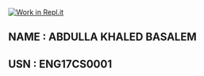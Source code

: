 [![Work in Repl.it](https://classroom.github.com/assets/work-in-replit-14baed9a392b3a25080506f3b7b6d57f295ec2978f6f33ec97e36a161684cbe9.svg)](https://classroom.github.com/online_ide?assignment_repo_id=3207444&assignment_repo_type=AssignmentRepo)

## NAME : ABDULLA KHALED BASALEM
## USN : ENG17CS0001
